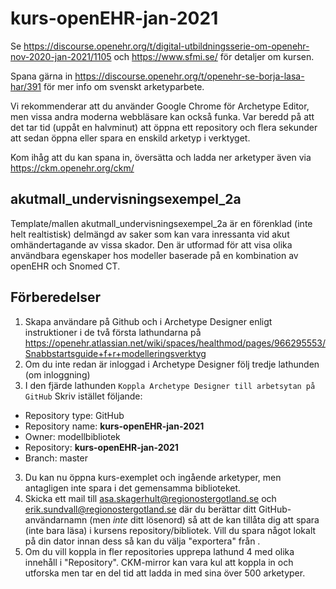# kurs-openEHR-jan-2021

Se https://discourse.openehr.org/t/digital-utbildningsserie-om-openehr-nov-2020-jan-2021/1105 och https://www.sfmi.se/ för detaljer om kursen.

Spana gärna in https://discourse.openehr.org/t/openehr-se-borja-lasa-har/391 för mer info om svenskt arketyparbete.

Vi rekommenderar att du använder Google Chrome för Archetype Editor, men vissa andra moderna webbläsare kan också funka. Var beredd på att det tar tid (uppåt en halvminut) att öppna ett repository och flera sekunder att sedan öppna eller spara en enskild arketyp i verktyget.

Kom ihåg att du kan spana in, översätta och ladda ner arketyper även via https://ckm.openehr.org/ckm/

## akutmall_undervisningsexempel_2a
Template/mallen akutmall_undervisningsexempel_2a är en förenklad (inte helt realtistisk) delmängd av saker som kan vara inressanta vid akut omhändertagande av vissa skador. 
Den är utformad för att visa olika användbara egenskaper hos modeller baserade på en kombination av openEHR och Snomed CT.

## Förberedelser
1. Skapa användare på Github och i Archetype Designer enligt instruktioner i de två första lathundarna på https://openehr.atlassian.net/wiki/spaces/healthmod/pages/966295553/Snabbstartsguide+f+r+modelleringsverktyg
3. Om du inte redan är inloggad i Archetype Designer följ tredje lathunden (om inloggning)
2. I den fjärde lathunden `Koppla Archetype Designer till arbetsytan på GitHub` Skriv istället följande:
  * Repository type: GitHub
  * Repository name: **kurs-openEHR-jan-2021**
  * Owner: modellbibliotek
  * Repository: **kurs-openEHR-jan-2021**
  * Branch: master
3. Du kan nu öppna kurs-exemplet och ingående arketyper, men antagligen inte spara i det gemensamma biblioteket.
4. Skicka ett mail till asa.skagerhult@regionostergotland.se och erik.sundvall@regionostergotland.se där du berättar ditt GitHub-användarnamn (men _inte_ ditt lösenord) så att de kan tillåta dig att spara (inte bara läsa) i kursens repository/bibliotek. Vill du spara något lokalt på din dator innan dess så kan du välja "exportera" från .
5. Om du vill koppla in fler repositories upprepa lathund 4 med olika innehåll i "Repository". CKM-mirror kan vara kul att koppla in och utforska men tar en del tid att ladda in med sina över 500 arketyper.
